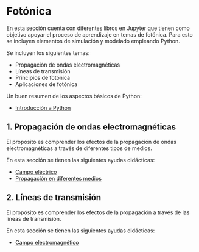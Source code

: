 # Fotónica

En esta sección cuenta con diferentes libros en Jupyter que tienen como objetivo apoyar el proceso de aprendizaje en temas de fotónica. Para esto se incluyen elementos de simulación y modelado empleando Python.

Se incluyen los siguientes temas:
- Propagación de ondas electromagnéticas
- Líneas de transmisión
- Principios de fotónica
- Aplicaciones de fotónica

Un buen resumen de los aspectos básicos de Python: <br>
- [Introducción a Python](https://nbviewer.jupyter.org/github/FerneyOAmaya/DataLiteracy/blob/master/0_Python.ipynb)

## 1. Propagación de ondas electromagnéticas

El propósito es comprender los efectos de la propagación de ondas electromagnéticas a través de diferentes tipos de medios.

En esta sección se tienen las siguientes ayudas didácticas:
- [Campo eléctrico](https://nbviewer.jupyter.org/github/FerneyOAmaya/Photonics/blob/master/EMWavePropagation/CampoElectrico.ipynb)
- [Propagación en diferentes medios](https://nbviewer.jupyter.org/github/FerneyOAmaya/Photonics/blob/master/EMWavePropagation/MediosElectricos.ipynb)


## 2. Líneas de transmisión

El propósito es comprender los efectos de la propagación a través de las líneas de transmisión.

En esta sección se tienen las siguientes ayudas didácticas:
- [Campo electromagnético](https://nbviewer.jupyter.org/github/FerneyOAmaya/Photonics/blob/master/EMWavePropagation/Fasores.ipynb)


